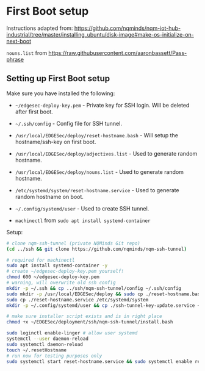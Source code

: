 # First Boot setup

Instructions adapted from: https://github.com/nqminds/nqm-iot-hub-industrial/tree/master/installing_ubuntu/disk-image#make-os-initialize-on-next-boot

`nouns.list` from https://raw.githubusercontent.com/aaronbassett/Pass-phrase

## Setting up First Boot setup

Make sure you have installed the following:

- `~/edgesec-deploy-key.pem` - Private key for SSH login. Will be deleted after first boot.
- `~/.ssh/config` - Config file for SSH tunnel.
- `/usr/local/EDGESec/deploy/reset-hostname.bash` - Will setup the hostname/ssh-key on first boot.
- `/usr/local/EDGESec/deploy/adjectives.list` - Used to generate random hostname.
- `/usr/local/EDGESec/deploy/nouns.list` - Used to generate random hostname.
- `/etc/systemd/system/reset-hostname.service` - Used to generate random hostname on boot.
- `~/.config/systemd/user` - Used to create SSH tunnel.

- `machinectl` from `sudo apt install systemd-container`

Setup:

```bash
# clone nqm-ssh-tunnel (private NQMinds Git repo)
(cd ../ssh && git clone https://github.com/nqminds/nqm-ssh-tunnel)

# required for machinectl
sudo apt install systemd-container -y
# create ~/edgesec-deploy-key.pem yourself!
chmod 600 ~/edgesec-deploy-key.pem
# warning, will overwrite old ssh config
mkdir -p ~/.ssh && cp ../ssh/nqm-ssh-tunnel/config ~/.ssh/config
sudo mkdir -p /usr/local/EDGESec/deploy && sudo cp ./reset-hostname.bash ./adjectives.list ./nouns.list /usr/local/EDGESec/deploy
sudo cp ./reset-hostname.service /etc/systemd/system
mkdir -p ~/.config/systemd/user && cp ./ssh-tunnel-key-update.service ~/.config/systemd/user

# make sure installer script exists and is in right place
chmod +x ~/EDGESec/deployment/ssh/nqm-ssh-tunnel/install.bash

sudo loginctl enable-linger # allow user systemd
systemctl --user daemon-reload
sudo systemctl daemon-reload
touch ~/.resetHostname
# run now for testing purposes only
sudo systemctl start reset-hostname.service && sudo systemctl enable reset-hostname.service
```
